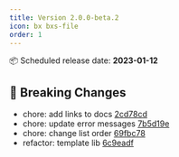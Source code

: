```yaml
---
title: Version 2.0.0-beta.2
icon: bx bxs-file
order: 1
---
```


:package: Scheduled release date: **2023-01-12**

## :rotating_light: Breaking Changes

- chore: add links to docs [2cd78cd](https://github.com/WoW-CMS/BlizzCMS/commit/2cd78cdbdcd6144f2a6ad6c1db7aa481c3aee071)
- chore: update error messages [7b5d19e](https://github.com/WoW-CMS/BlizzCMS/commit/7b5d19e4a9f4a2060f3c3954ec507c84fd2b3d9c)
- chore: change list order [69fbc78](https://github.com/WoW-CMS/BlizzCMS/commit/69fbc78b862125e28c79094db4c22bbadc74615d)
- refactor: template lib [6c9eadf](https://github.com/WoW-CMS/BlizzCMS/commit/6c9eadf2055535cca9b04bbd840fd6042b15f3fb)
